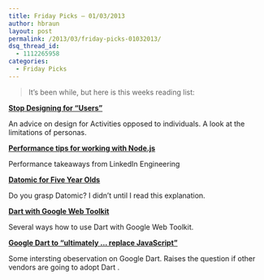 ```yaml
---
title: Friday Picks – 01/03/2013
author: hbraun
layout: post
permalink: /2013/03/friday-picks-01032013/
dsq_thread_id:
  - 1112265958
categories:
  - Friday Picks
---
```

> It&#8217;s been while, but here is this weeks reading list:

**<a href="http://www.thoughtworks-studios.com/blog/stop-designing-%25E2%2580%259Cusers%25E2%2580%259D" target="_blank">Stop Designing for “Users”</a>**

An advice on design for Activities opposed to individuals. A look at the limitations of personas.

**<a href="http://engineering.linkedin.com/nodejs/blazing-fast-nodejs-10-performance-tips-linkedin-mobile" target="_blank">Performance tips for working with Node.js</a>**

Performance takeaways from LinkedIn Engineering

**<a href="http://www.flyingmachinestudios.com/programming/datomic-for-five-year-olds/" target="_blank">Datomic for Five Year Olds</a>**

Do you grasp Datomic? I didn&#8217;t until I read this explanation.

**<a href="http://news.dartlang.org/2013/02/dart-with-google-web-toolkit.html" target="_blank">Dart with Google Web Toolkit</a>**

Several ways how to use Dart with Google Web Toolkit.

**<a href="http://www.2ality.com/2011/09/google-dart.html" target="_blank">Google Dart to “ultimately &#8230; replace JavaScript”</a>**

Some intersting obeservation on Google Dart. Raises the question if other vendors are going to adopt Dart .